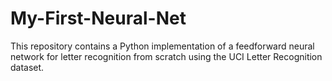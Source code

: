 # My-First-Neural-Net
This repository contains a Python implementation of a feedforward neural network for letter recognition from scratch using the UCI Letter Recognition dataset.
